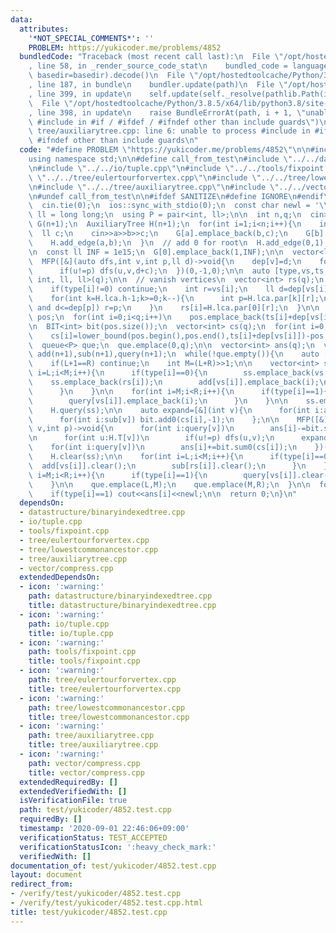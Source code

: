 ```yaml
---
data:
  attributes:
    '*NOT_SPECIAL_COMMENTS*': ''
    PROBLEM: https://yukicoder.me/problems/4852
  bundledCode: "Traceback (most recent call last):\n  File \"/opt/hostedtoolcache/Python/3.8.5/x64/lib/python3.8/site-packages/onlinejudge_verify/documentation/build.py\"\
    , line 58, in _render_source_code_stat\n    bundled_code = language.bundle(stat.path,\
    \ basedir=basedir).decode()\n  File \"/opt/hostedtoolcache/Python/3.8.5/x64/lib/python3.8/site-packages/onlinejudge_verify/languages/cplusplus.py\"\
    , line 187, in bundle\n    bundler.update(path)\n  File \"/opt/hostedtoolcache/Python/3.8.5/x64/lib/python3.8/site-packages/onlinejudge_verify/languages/cplusplus_bundle.py\"\
    , line 399, in update\n    self.update(self._resolve(pathlib.Path(included), included_from=path))\n\
    \  File \"/opt/hostedtoolcache/Python/3.8.5/x64/lib/python3.8/site-packages/onlinejudge_verify/languages/cplusplus_bundle.py\"\
    , line 398, in update\n    raise BundleErrorAt(path, i + 1, \"unable to process\
    \ #include in #if / #ifdef / #ifndef other than include guards\")\nonlinejudge_verify.languages.cplusplus_bundle.BundleErrorAt:\
    \ tree/auxiliarytree.cpp: line 6: unable to process #include in #if / #ifdef /\
    \ #ifndef other than include guards\n"
  code: "#define PROBLEM \"https://yukicoder.me/problems/4852\"\n\n#include<bits/stdc++.h>\n\
    using namespace std;\n\n#define call_from_test\n#include \"../../datastructure/binaryindexedtree.cpp\"\
    \n#include \"../../io/tuple.cpp\"\n#include \"../../tools/fixpoint.cpp\"\n#include\
    \ \"../../tree/eulertourforvertex.cpp\"\n#include \"../../tree/lowestcommonancestor.cpp\"\
    \n#include \"../../tree/auxiliarytree.cpp\"\n#include \"../../vector/compress.cpp\"\
    \n#undef call_from_test\n\n#ifdef SANITIZE\n#define IGNORE\n#endif\n\nsigned main(){\n\
    \  cin.tie(0);\n  ios::sync_with_stdio(0);\n  const char newl = '\\n';\n  using\
    \ ll = long long;\n  using P = pair<int, ll>;\n\n  int n,q;\n  cin>>n>>q;\n  vector<vector<P>>\
    \ G(n+1);\n  AuxiliaryTree H(n+1);\n  for(int i=1;i<n;i++){\n    int a,b;\n  \
    \  ll c;\n    cin>>a>>b>>c;\n    G[a].emplace_back(b,c);\n    G[b].emplace_back(a,c);\n\
    \    H.add_edge(a,b);\n  }\n  // add 0 for root\n  H.add_edge(0,1);\n  H.build(0);\n\
    \n  const ll INF = 1e15;\n  G[0].emplace_back(1,INF);\n\n  vector<ll> dep(n+1);\n\
    \  MFP([&](auto dfs,int v,int p,ll d)->void{\n    dep[v]=d;\n    for(auto [u,c]:G[v])\n\
    \      if(u!=p) dfs(u,v,d+c);\n  })(0,-1,0);\n\n  auto [type,vs,ts,ls]=read_tuple<int,\
    \ int, ll, ll>(q);\n\n  // vanish vertices\n  vector<int> rs(q);\n  for(int i=0;i<q;i++){\n\
    \    if(type[i]!=0) continue;\n    int r=vs[i];\n    ll d=dep[vs[i]]-ls[i];\n\
    \    for(int k=H.lca.h-1;k>=0;k--){\n      int p=H.lca.par[k][r];\n      if(~p\
    \ and d<=dep[p]) r=p;\n    }\n    rs[i]=H.lca.par[0][r];\n  }\n\n  vector<ll>\
    \ pos;\n  for(int i=0;i<q;i++)\n    pos.emplace_back(ts[i]+dep[vs[i]]);\n  pos=compress(pos);\n\
    \n  BIT<int> bit(pos.size());\n  vector<int> cs(q);\n  for(int i=0;i<q;i++)\n\
    \    cs[i]=lower_bound(pos.begin(),pos.end(),ts[i]+dep[vs[i]])-pos.begin();\n\n\
    \  queue<P> que;\n  que.emplace(0,q);\n\n  vector<int> ans(q);\n  vector<vector<int>>\
    \ add(n+1),sub(n+1),query(n+1);\n  while(!que.empty()){\n    auto [L,R]=que.front();que.pop();\n\
    \    if(L+1==R) continue;\n    int M=(L+R)>>1;\n\n    vector<int> ss;\n    for(int\
    \ i=L;i<M;i++){\n      if(type[i]==0){\n        ss.emplace_back(vs[i]);\n    \
    \    ss.emplace_back(rs[i]);\n        add[vs[i]].emplace_back(i);\n        sub[rs[i]].emplace_back(i);\n\
    \      }\n    }\n\n    for(int i=M;i<R;i++){\n      if(type[i]==1){\n        ss.emplace_back(vs[i]);\n\
    \        query[vs[i]].emplace_back(i);\n      }\n    }\n\n    ss.emplace_back(0);\n\
    \    H.query(ss);\n\n    auto expand=[&](int v){\n      for(int i:add[v]) bit.add0(cs[i],+1);\n\
    \      for(int i:sub[v]) bit.add0(cs[i],-1);\n    };\n\n    MFP([&](auto dfs,int\
    \ v,int p)->void{\n      for(int i:query[v])\n        ans[i]-=bit.sum0(cs[i]);\n\
    \n      for(int u:H.T[v])\n        if(u!=p) dfs(u,v);\n      expand(v);\n\n  \
    \    for(int i:query[v])\n        ans[i]+=bit.sum0(cs[i]);\n    })(0,-1);\n\n\
    \    H.clear(ss);\n\n    for(int i=L;i<M;i++){\n      if(type[i]==0){\n      \
    \  add[vs[i]].clear();\n        sub[rs[i]].clear();\n      }\n    }\n\n    for(int\
    \ i=M;i<R;i++){\n      if(type[i]==1){\n        query[vs[i]].clear();\n      }\n\
    \    }\n\n    que.emplace(L,M);\n    que.emplace(M,R);\n  }\n\n  for(int i=0;i<q;i++)\n\
    \    if(type[i]==1) cout<<ans[i]<<newl;\n\n  return 0;\n}\n"
  dependsOn:
  - datastructure/binaryindexedtree.cpp
  - io/tuple.cpp
  - tools/fixpoint.cpp
  - tree/eulertourforvertex.cpp
  - tree/lowestcommonancestor.cpp
  - tree/auxiliarytree.cpp
  - vector/compress.cpp
  extendedDependsOn:
  - icon: ':warning:'
    path: datastructure/binaryindexedtree.cpp
    title: datastructure/binaryindexedtree.cpp
  - icon: ':warning:'
    path: io/tuple.cpp
    title: io/tuple.cpp
  - icon: ':warning:'
    path: tools/fixpoint.cpp
    title: tools/fixpoint.cpp
  - icon: ':warning:'
    path: tree/eulertourforvertex.cpp
    title: tree/eulertourforvertex.cpp
  - icon: ':warning:'
    path: tree/lowestcommonancestor.cpp
    title: tree/lowestcommonancestor.cpp
  - icon: ':warning:'
    path: tree/auxiliarytree.cpp
    title: tree/auxiliarytree.cpp
  - icon: ':warning:'
    path: vector/compress.cpp
    title: vector/compress.cpp
  extendedRequiredBy: []
  extendedVerifiedWith: []
  isVerificationFile: true
  path: test/yukicoder/4852.test.cpp
  requiredBy: []
  timestamp: '2020-09-01 22:46:06+09:00'
  verificationStatus: TEST_ACCEPTED
  verificationStatusIcon: ':heavy_check_mark:'
  verifiedWith: []
documentation_of: test/yukicoder/4852.test.cpp
layout: document
redirect_from:
- /verify/test/yukicoder/4852.test.cpp
- /verify/test/yukicoder/4852.test.cpp.html
title: test/yukicoder/4852.test.cpp
---
```

